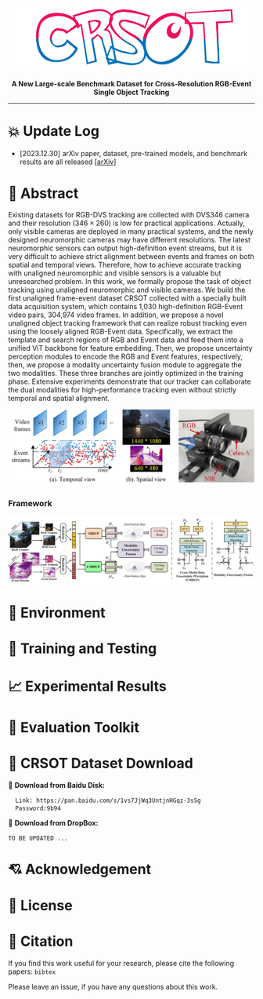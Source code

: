 <div align="center">
<img src="https://github.com/Event-AHU/Cross_Resolution_SOT/blob/main/figures/CRSOT_logo.png" width="600">
  
**A New Large-scale Benchmark Dataset for Cross-Resolution RGB-Event Single Object Tracking**

------

<p align="center">
</p>
</div>


# :collision: Update Log 
* [2023.12.30] arXiv paper, dataset, pre-trained models, and benchmark results are all released [[arXiv]()]


# :dart: Abstract 
Existing datasets for RGB-DVS tracking are collected with DVS346 camera and their resolution ($346 \times 260$) is low for practical applications. Actually, only visible cameras are deployed in many practical systems, and the newly designed neuromorphic cameras may have different resolutions. The latest neuromorphic sensors can output high-definition event streams, but it is very difficult to achieve strict alignment between events and frames on both spatial and temporal views. Therefore, how to achieve accurate tracking with unaligned neuromorphic and visible sensors is a valuable but unresearched problem. In this work, we formally propose the task of object tracking using unaligned neuromorphic and visible cameras. We build the first unaligned frame-event dataset CRSOT collected with a specially built data acquisition system, which contains 1,030 high-definition RGB-Event video pairs, 304,974 video frames. In addition, we propose a novel unaligned object tracking framework that can realize robust tracking even using the loosely aligned RGB-Event data. Specifically, we extract the template and search regions of RGB and Event data and feed them into a unified ViT backbone for feature embedding. Then, we propose uncertainty perception modules to encode the RGB and Event features, respectively, then, we propose a modality uncertainty fusion module to aggregate the two modalities. These three branches are jointly optimized in the training phase. Extensive experiments demonstrate that our tracker can collaborate the dual modalities for high-performance tracking even without strictly temporal and spatial alignment.

<p align="center">
  <img src="https://github.com/Event-AHU/Cross_Resolution_SOT/blob/main/figures/crsot_device.jpg" alt="crsot_device" width="800"/>
  </a>
</p> 




### Framework 
<p align="center">
  <img src="https://github.com/Event-AHU/Cross_Resolution_SOT/blob/main/figures/framework_CRSOT.jpg" alt="framework_CRSOT.jpg" width="800"/>
  </a>
</p> 



# :hammer: Environment 




# :hammer: Training and Testing



# :chart_with_upwards_trend: Experimental Results 


 

# :triangular_ruler: Evaluation Toolkit






# :dvd: CRSOT Dataset Download 
:floppy_disk: **Download from Baidu Disk:** 
```
  Link: https://pan.baidu.com/s/1vs7JjWq3UntjnHGqz-3sSg 
  Password:9b94
```

:floppy_disk: **Download from DropBox:** 
```
TO BE UPDATED ...
```


# :cupid: Acknowledgement 



# :newspaper: License 










# :newspaper: Citation 
  If you find this work useful for your research, please cite the following papers: 
      ```bibtex
      ```

  Please leave an issue, if you have any questions about this work. 

























